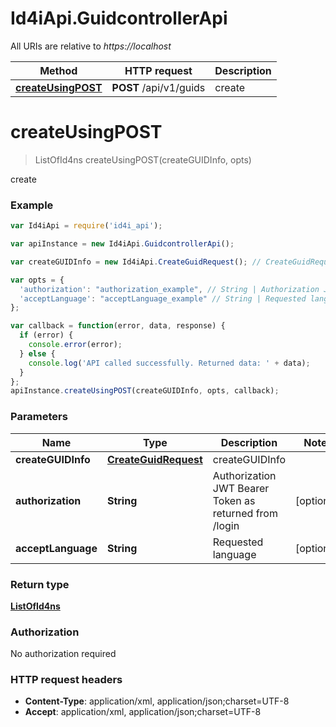 # Id4iApi.GuidcontrollerApi

All URIs are relative to *https://localhost*

Method | HTTP request | Description
------------- | ------------- | -------------
[**createUsingPOST**](GuidcontrollerApi.md#createUsingPOST) | **POST** /api/v1/guids | create


<a name="createUsingPOST"></a>
# **createUsingPOST**
> ListOfId4ns createUsingPOST(createGUIDInfo, opts)

create

### Example
```javascript
var Id4iApi = require('id4i_api');

var apiInstance = new Id4iApi.GuidcontrollerApi();

var createGUIDInfo = new Id4iApi.CreateGuidRequest(); // CreateGuidRequest | createGUIDInfo

var opts = { 
  'authorization': "authorization_example", // String | Authorization JWT Bearer Token as returned from /login
  'acceptLanguage': "acceptLanguage_example" // String | Requested language
};

var callback = function(error, data, response) {
  if (error) {
    console.error(error);
  } else {
    console.log('API called successfully. Returned data: ' + data);
  }
};
apiInstance.createUsingPOST(createGUIDInfo, opts, callback);
```

### Parameters

Name | Type | Description  | Notes
------------- | ------------- | ------------- | -------------
 **createGUIDInfo** | [**CreateGuidRequest**](CreateGuidRequest.md)| createGUIDInfo | 
 **authorization** | **String**| Authorization JWT Bearer Token as returned from /login | [optional] 
 **acceptLanguage** | **String**| Requested language | [optional] 

### Return type

[**ListOfId4ns**](ListOfId4ns.md)

### Authorization

No authorization required

### HTTP request headers

 - **Content-Type**: application/xml, application/json;charset=UTF-8
 - **Accept**: application/xml, application/json;charset=UTF-8

